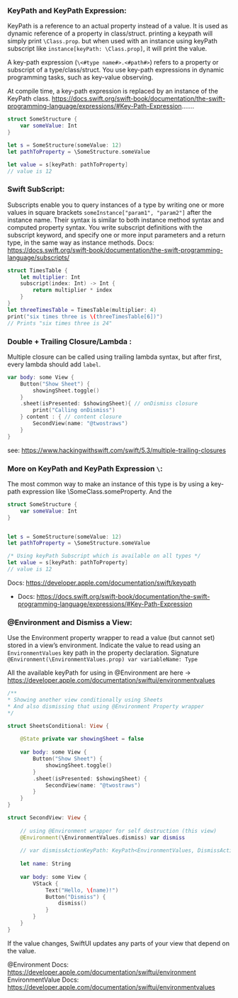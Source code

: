 ### KeyPath and KeyPath Expression:
KeyPath is a reference to an actual property instead of a value. It is used as dynamic reference of a property in class/struct. printing a keypath will simply print `\Class.prop`. but when used with an instance using keyPath subscript like `instance[keyPath: \Class.prop]`, it will print the value.

A key-path expression (`\<#type name#>.<#path#>`) refers to a property or subscript of a type/class/struct. You use key-path expressions in dynamic programming tasks, such as key-value observing.

At compile time, a key-path expression is replaced by an instance of the KeyPath class.
https://docs.swift.org/swift-book/documentation/the-swift-programming-language/expressions/#Key-Path-Expression.......
```swift
struct SomeStructure {
    var someValue: Int
}

let s = SomeStructure(someValue: 12)
let pathToProperty = \SomeStructure.someValue

let value = s[keyPath: pathToProperty]
// value is 12
```
### Swift SubScript:
Subscripts enable you to query instances of a type by writing one or more values in square brackets `someInstance["param1", "param2"]` after the instance name. Their syntax is similar to both instance method syntax and computed property syntax. You write subscript definitions with the subscript keyword, and specify one or more input parameters and a return type, in the same way as instance methods. 
Docs: https://docs.swift.org/swift-book/documentation/the-swift-programming-language/subscripts/
```swift
struct TimesTable {
    let multiplier: Int
    subscript(index: Int) -> Int {
        return multiplier * index
    }
}
let threeTimesTable = TimesTable(multiplier: 4)
print("six times three is \(threeTimesTable[6])")
// Prints "six times three is 24"
```
### Double + Trailing Closure/Lambda :
Multiple closure can be called using trailing lambda syntax, but after first, every lambda should add `label`.
```swift
var body: some View {
    Button("Show Sheet") {
        showingSheet.toggle()
    }
    .sheet(isPresented: $showingSheet){ // onDismiss closure
        print("Calling onDismiss")
    } content : { // content closure
        SecondView(name: "@twostraws")
    }
}
```

see: https://www.hackingwithswift.com/swift/5.3/multiple-trailing-closures


### More on KeyPath and KeyPath Expression `\`:
The most common way to make an instance of this type is by using a key-path expression like \SomeClass.someProperty. And the 

```swift
struct SomeStructure {
    var someValue: Int
}


let s = SomeStructure(someValue: 12)
let pathToProperty = \SomeStructure.someValue

/* Using keyPath Subscript which is available on all types */
let value = s[keyPath: pathToProperty]
// value is 12
```

Docs: https://developer.apple.com/documentation/swift/keypath
* Docs: https://docs.swift.org/swift-book/documentation/the-swift-programming-language/expressions/#Key-Path-Expression


### @Environment and Dismiss a View:
Use the Environment property wrapper to read a value (but cannot set) stored in a view’s environment. Indicate the value to read using an `EnvironmentValues` key path in the property declaration. Signature `@Environment(\EnvironmentValues.prop) var variableName: Type`

All the available keyPath for using in @Environment are here -> https://developer.apple.com/documentation/swiftui/environmentvalues

```swift
/**
* Showing another view conditionally using Sheets
* And also dismissing that using @Environment Property wrapper
*/

struct SheetsConditional: View {
    
    @State private var showingSheet = false
    
    var body: some View {
        Button("Show Sheet") {
            showingSheet.toggle()
        }
        .sheet(isPresented: $showingSheet) {
            SecondView(name: "@twostraws")
        }
    }
}

struct SecondView: View {
    
    // using @Environment wrapper for self destruction (this view)
    @Environment(\EnvironmentValues.dismiss) var dismiss
    
    // var dismissActionKeyPath: KeyPath<EnvironmentValues, DismissAction> = \EnvironmentValues.dismiss
    
    let name: String
    
    var body: some View {
        VStack {
            Text("Hello, \(name)!")
            Button("Dismiss") {
                dismiss()
            }
        }
    }
}
```
If the value changes, SwiftUI updates any parts of your view that depend on the value. 

@Environment Docs: https://developer.apple.com/documentation/swiftui/environment
EnvironmentValue Docs: https://developer.apple.com/documentation/swiftui/environmentvalues